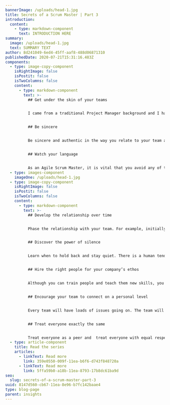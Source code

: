 ```yaml
---
bannerImage: /uploads/head-1.jpg
title: Secrets of a Scrum Master | Part 3
introduction:
  content:
    - type: markdown-component
      text: INTRODUCTION HERE
summary:
  image: /uploads/head-1.jpg
  text: SUMMARY TEXT
author: 8d241049-6ed4-45ff-aaf8-488d06871310
publishedDate: 2020-07-21T15:31:16.483Z
components:
  - type: image-copy-component
    isRightImage: false
    isPostit: false
    isTwoColumns: false
    content:
      - type: markdown-component
        text: >-
          ## Get under the skin of your teams


          I came from a traditional Project Manager background and I have learnt to let go of old habits and old ways of relating to people. Being a Scrum Master involves the delivery aspects of project management, but at its best, it is much more than that. It is enabling teams to be the best they can be. To make that happen, you have to relate to all the individual team members with  genuine sincerity. You have to try to get under the skin of your staff and really understand what makes them tick, taking into account individual personality traits and any sensitivities or barriers which may for example make people defensive or hold them back. Pulling a team together is difficult and you can only do it when you have a deep understanding of every team member. 


          ## Be sincere


          Be sincere and authentic in the way you relate to your team and colleagues. People instantly recognise sincerity and respond to it. It is probably the most important personal characteristic for a Scrum Master to have as it has an immediate and powerful impact on the way others relate to you. 


          ## Watch your language


          As an Agile Scrum Master, it is vital that you avoid any of the language of old-style management or hierarchical structures. You should  endeavour not to issue blunt instructions or tell the team what they have to do. At the heart of your approach, should be a commitment to Agile Coaching. Work with the team and encourage them. This will show up in the kind of language you use. For example, you should always say ‘This is the team I work with’ rather than call them ‘My team’. The differences may seem subtle but it creates an atmosphere of mutual respect and builds the team’s confidence. In the same vein, tone of voice matters too. As quite a passionate person by nature, this is something I have had to learn and cultivate. It never helps to raise your voice or get too strident. Stay cool, calm and measured.
  - type: images-component
    imageOne: /uploads/head-1.jpg
  - type: image-copy-component
    isRightImage: false
    isPostit: false
    isTwoColumns: false
    content:
      - type: markdown-component
        text: >-
          ## Develop the relationship over time


          Phase the relationship with your team. For example, initially you may say ‘you can be open with me.’ After trust and respect has built up across the team, you may later go on to say: ‘You can say whatever you like to me – if you tell me to get lost, I am a happy man.’ However, had you said that at the very outset, there is a risk that some team members could go too far and potentially offend other members of the team. It is a subtle line to draw – but you should regard the relationship with your team as one that grows and deepens over time, as you get to know each other. 


          ## Discover the power of silence


          Learn when to hold back and stay quiet. There is a human tendency to want to leap in and fill the silence if there is a pause in a conversation. But as a Scrum Master, it is usually more fruitful to stay quiet and let someone else speak up. Get comfortable with long pauses – they are not there for you to fill! Let your team members have the opportunity to say what they think. This is particularly important with less experienced team members, who may be reticent and who need to grow in confidence. So learn how to ask the right questions and learn when to sit back silently and listen. In some meetings, I say nothing at all. 


          ## Hire the right people for your company’s ethos


          Although you can train people and teach them new skills, you cannot change a person’s essential  character and personality. Make sure you recruit people that share the same ethos as your company and reflect the characteristics prized by your organisation. That way, it will be a win-win. 


          ## Encourage your team to connect on a personal level


          Every team will have loads of issues going on. The team will work better together if they understand each other. Simple tools and techniques can help, such as each sharing with each other ‘I like it when….’ Or ‘I don’t like it when….. This kind of simple device can quickly unlock some deeper insights and understanding and help the team to work well together. 


          ## Treat everyone exactly the same


          Treat everyone as a peer and  treat everyone with equal respect and generosity of spirit, whether they are the most junior person in the company or the owner of the company. Respect others and you will soon win the respect of others.
  - type: article-component
    title: Read the series
    articles:
      - linkText: Read more
        link: 359e0550-009f-11ea-b6f6-d743f848720a
      - linkText: Read more
        link: 5ffa59b0-a18b-11ea-8793-17b8dc61ba9d
seo:
  slug: secrets-of-a-scrum-master-part-3
uuid: 8147d560-cb67-11ea-8e96-b7fc142baae4
type: blog-page
parent: insights
---
```

